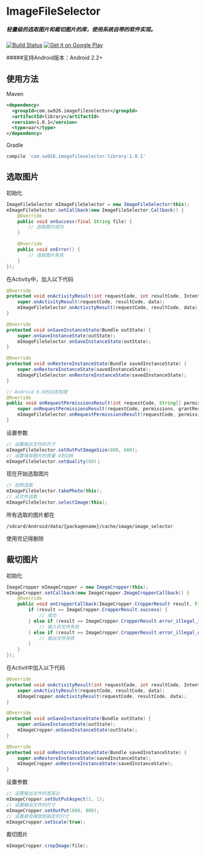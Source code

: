# ImageFileSelector
##### 轻量级的选取图片和裁切图片的库，使用系统自带的软件实现。

[![Build Status](https://travis-ci.org/sw926/ImageFileSelector.svg?branch=master)](https://travis-ci.org/sw926/ImageFileSelector)
[![Get it on Google Play](http://www.android.com/images/brand/get_it_on_play_logo_small.png)](http://play.google.com/store/apps/details?id=com.sw926.imagefileselector.example)

#####支持Android版本：Android 2.2+

使用方法
----------
Maven
```xml
<dependency>
  <groupId>com.sw926.imagefileselector</groupId>
  <artifactId>library</artifactId>
  <version>1.0.1</version>
  <type>aar</type>
</dependency>
```
Gradle
```gradle
compile 'com.sw926.imagefileselector:library:1.0.1'
```


选取图片
----------
初始化
``` java
ImageFileSelector mImageFileSelector = new ImageFileSelector(this);
mImageFileSelector.setCallback(new ImageFileSelector.Callback() {
    @Override
    public void onSuccess(final String file) {
        // 选取图片成功
    }

    @Override
    public void onError() {
        // 选取图片失败
    }
});
```
在Activity中，加入以下代码
```java
@Override
protected void onActivityResult(int requestCode, int resultCode, Intent data) {
    super.onActivityResult(requestCode, resultCode, data);
    mImageFileSelector.onActivityResult(requestCode, resultCode, data);
}

@Override
protected void onSaveInstanceState(Bundle outState) {
    super.onSaveInstanceState(outState);
    mImageFileSelector.onSaveInstanceState(outState);
}

@Override
protected void onRestoreInstanceState(Bundle savedInstanceState) {
    super.onRestoreInstanceState(savedInstanceState);
    mImageFileSelector.onRestoreInstanceState(savedInstanceState);
}

// Android 6.0的动态权限
@Override
public void onRequestPermissionsResult(int requestCode, String[] permissions, int[] grantResults) {
    super.onRequestPermissionsResult(requestCode, permissions, grantResults);
    mImageFileSelector.onRequestPermissionsResult(requestCode, permissions, grantResults);
}
```
设置参数
```java
// 设置输出文件的尺寸
mImageFileSelector.setOutPutImageSize(800, 600);
// 设置保存图片的质量 0到100
mImageFileSelector.setQuality(80)；
```
现在开始选取图片
```java
// 拍照选取
mImageFileSelector.takePhoto(this);
// 从文件选取
mImageFileSelector.selectImage(this);
```
所有选取的图片都在
```
/sdcard/Android/data/{packagename}/cache/image/image_selector
```
使用完记得删除

裁切图片
----------
初始化
```java
ImageCropper mImageCropper = new ImageCropper(this);
mImageCropper.setCallback(new ImageCropper.ImageCropperCallback() {
    @Override
    public void onCropperCallback(ImageCropper.CropperResult result, File srcFile, File outFile) {
        if (result == ImageCropper.CropperResult.success) {
            // 成功
        } else if (result == ImageCropper.CropperResult.error_illegal_input_file) {
            // 输入的文件失败
        } else if (result == ImageCropper.CropperResult.error_illegal_out_file) {
            // 输出文件失败
        }
    }
});
```
在Activit中加入以下代码
```java
@Override
protected void onActivityResult(int requestCode, int resultCode, Intent data) {
    super.onActivityResult(requestCode, resultCode, data);
    mImageCropper.onActivityResult(requestCode, resultCode, data);
}

@Override
protected void onSaveInstanceState(Bundle outState) {
    super.onSaveInstanceState(outState);
    mImageCropper.onSaveInstanceState(outState);
}

@Override
protected void onRestoreInstanceState(Bundle savedInstanceState) {
    super.onRestoreInstanceState(savedInstanceState);
    mImageCropper.onRestoreInstanceState(savedInstanceState);
}
```
设置参数
```java
// 设置输出文件的宽高比
mImageCropper.setOutPutAspect(1, 1);
// 设置输出文件的尺寸
mImageCropper.setOutPut(800, 800);
// 设置是否缩放到指定的尺寸
mImageCropper.setScale(true);
```
裁切图片
```java
mImageCropper.cropImage(file);
```
